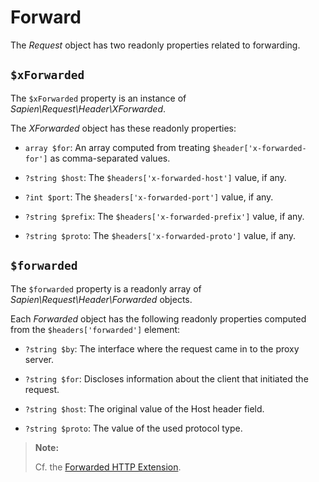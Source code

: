 # Forward

The _Request_ object has two readonly properties related to forwarding.

## `$xForwarded`

The `$xForwarded` property is an instance of _Sapien\Request\Header\XForwarded_.

The _XForwarded_ object has these readonly properties:

- `array $for`: An array computed from treating `$header['x-forwarded-for']` as
  comma-separated values.

- `?string $host`: The `$headers['x-forwarded-host']` value, if any.

- `?int $port`: The `$headers['x-forwarded-port']` value, if any.

- `?string $prefix`: The `$headers['x-forwarded-prefix']` value, if any.

- `?string $proto`: The `$headers['x-forwarded-proto']` value, if any.


## `$forwarded`

The `$forwarded` property is a readonly array of _Sapien\Request\Header\Forwarded_
objects.

Each _Forwarded_ object has the following readonly properties computed from the
`$headers['forwarded']` element:

- `?string $by`: The interface where the request came in to the proxy server.

- `?string $for`: Discloses information about the client that initiated the request.

- `?string $host`:  The original value of the Host header field.

- `?string $proto`: The value of the used protocol type.

> **Note:**
>
> Cf. the [Forwarded HTTP Extension](https://tools.ietf.org/html/rfc7239).
